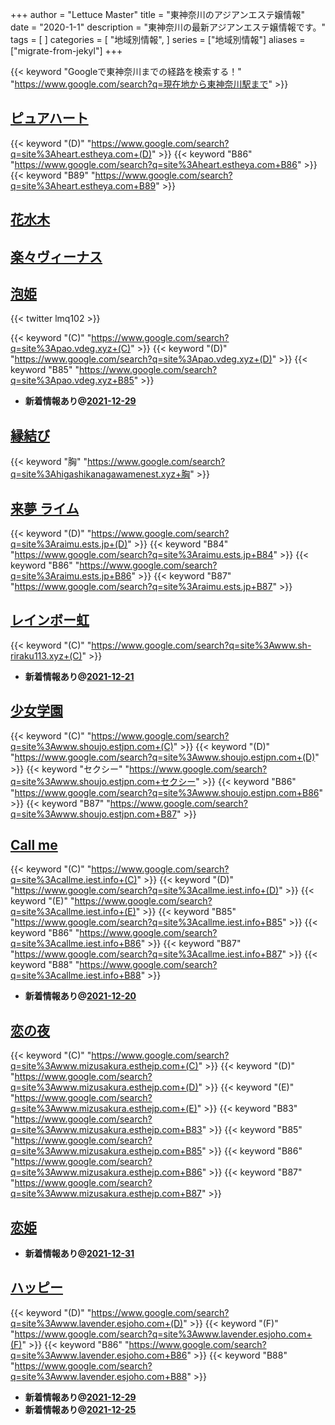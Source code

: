 +++
author = "Lettuce Master"
title = "東神奈川のアジアンエステ嬢情報"
date = "2020-1-1"
description = "東神奈川の最新アジアンエステ嬢情報です。"
tags = [
]
categories = [
    "地域別情報",
]
series = ["地域別情報"]
aliases = ["migrate-from-jekyl"]
+++

{{< keyword "Googleで東神奈川までの経路を検索する！" "https://www.google.com/search?q=現在地から東神奈川駅まで" >}}

## [ピュアハート](http://heart.estheya.com/)
{{< keyword "(D)" "https://www.google.com/search?q=site%3Aheart.estheya.com+(D)" >}} {{< keyword "B86" "https://www.google.com/search?q=site%3Aheart.estheya.com+B86" >}} {{< keyword "B89" "https://www.google.com/search?q=site%3Aheart.estheya.com+B89" >}} 

## [花水木](http://est-hanamizuki.com/)


## [楽々ヴィーナス](http://www.rakuraku-venus.xyz/)


## [泡姫](http://pao.vdeg.xyz/)


{{< twitter lmq102 >}}

{{< keyword "(C)" "https://www.google.com/search?q=site%3Apao.vdeg.xyz+(C)" >}} {{< keyword "(D)" "https://www.google.com/search?q=site%3Apao.vdeg.xyz+(D)" >}} {{< keyword "B85" "https://www.google.com/search?q=site%3Apao.vdeg.xyz+B85" >}} 

- **新着情報あり@[2021-12-29](/post/2021-12-29)**
## [縁結び](http://higashikanagawamenest.xyz/)
{{< keyword "胸" "https://www.google.com/search?q=site%3Ahigashikanagawamenest.xyz+胸" >}} 

## [来夢 ライム](http://raimu.ests.jp/)
{{< keyword "(D)" "https://www.google.com/search?q=site%3Araimu.ests.jp+(D)" >}} {{< keyword "B84" "https://www.google.com/search?q=site%3Araimu.ests.jp+B84" >}} {{< keyword "B86" "https://www.google.com/search?q=site%3Araimu.ests.jp+B86" >}} {{< keyword "B87" "https://www.google.com/search?q=site%3Araimu.ests.jp+B87" >}} 

## [レインボー虹](http://www.sh-riraku113.xyz/)
{{< keyword "(C)" "https://www.google.com/search?q=site%3Awww.sh-riraku113.xyz+(C)" >}} 

- **新着情報あり@[2021-12-21](/post/2021-12-21)**
## [少女学園](http://www.shoujo.estjpn.com/)
{{< keyword "(C)" "https://www.google.com/search?q=site%3Awww.shoujo.estjpn.com+(C)" >}} {{< keyword "(D)" "https://www.google.com/search?q=site%3Awww.shoujo.estjpn.com+(D)" >}} {{< keyword "セクシー" "https://www.google.com/search?q=site%3Awww.shoujo.estjpn.com+セクシー" >}} {{< keyword "B86" "https://www.google.com/search?q=site%3Awww.shoujo.estjpn.com+B86" >}} {{< keyword "B87" "https://www.google.com/search?q=site%3Awww.shoujo.estjpn.com+B87" >}} 

## [Call me](https://callme.iest.info/)
{{< keyword "(C)" "https://www.google.com/search?q=site%3Acallme.iest.info+(C)" >}} {{< keyword "(D)" "https://www.google.com/search?q=site%3Acallme.iest.info+(D)" >}} {{< keyword "(E)" "https://www.google.com/search?q=site%3Acallme.iest.info+(E)" >}} {{< keyword "B85" "https://www.google.com/search?q=site%3Acallme.iest.info+B85" >}} {{< keyword "B86" "https://www.google.com/search?q=site%3Acallme.iest.info+B86" >}} {{< keyword "B87" "https://www.google.com/search?q=site%3Acallme.iest.info+B87" >}} {{< keyword "B88" "https://www.google.com/search?q=site%3Acallme.iest.info+B88" >}} 

- **新着情報あり@[2021-12-20](/post/2021-12-20)**
## [恋の夜](http://www.mizusakura.esthejp.com/)
{{< keyword "(C)" "https://www.google.com/search?q=site%3Awww.mizusakura.esthejp.com+(C)" >}} {{< keyword "(D)" "https://www.google.com/search?q=site%3Awww.mizusakura.esthejp.com+(D)" >}} {{< keyword "(E)" "https://www.google.com/search?q=site%3Awww.mizusakura.esthejp.com+(E)" >}} {{< keyword "B83" "https://www.google.com/search?q=site%3Awww.mizusakura.esthejp.com+B83" >}} {{< keyword "B85" "https://www.google.com/search?q=site%3Awww.mizusakura.esthejp.com+B85" >}} {{< keyword "B86" "https://www.google.com/search?q=site%3Awww.mizusakura.esthejp.com+B86" >}} {{< keyword "B87" "https://www.google.com/search?q=site%3Awww.mizusakura.esthejp.com+B87" >}} 

## [恋姫](https://koiki.re-laxation.com/)


- **新着情報あり@[2021-12-31](/post/2021-12-31)**
## [ハッピー](http://www.lavender.esjoho.com/)
{{< keyword "(D)" "https://www.google.com/search?q=site%3Awww.lavender.esjoho.com+(D)" >}} {{< keyword "(F)" "https://www.google.com/search?q=site%3Awww.lavender.esjoho.com+(F)" >}} {{< keyword "B86" "https://www.google.com/search?q=site%3Awww.lavender.esjoho.com+B86" >}} {{< keyword "B88" "https://www.google.com/search?q=site%3Awww.lavender.esjoho.com+B88" >}} 

- **新着情報あり@[2021-12-29](/post/2021-12-29)**
- **新着情報あり@[2021-12-25](/post/2021-12-25)**
